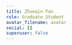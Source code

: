 ```yaml
---
title: Zhuoqin Fan
role: Graduate Student
avatar_filename: avatar
social: []
superuser: false
---
```

